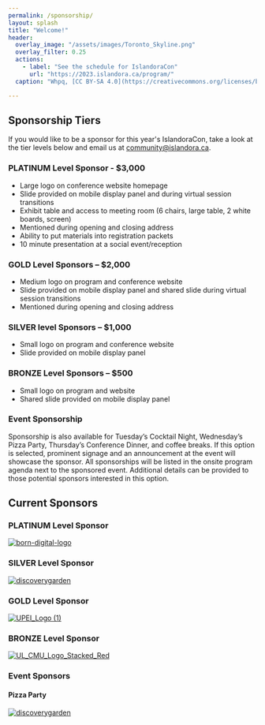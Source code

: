 ```yaml
---
permalink: /sponsorship/
layout: splash
title: "Welcome!"
header:
  overlay_image: "/assets/images/Toronto_Skyline.png"
  overlay_filter: 0.25
  actions:
    - label: "See the schedule for IslandoraCon" 
      url: "https://2023.islandora.ca/program/"
  caption: "Whpq, [CC BY-SA 4.0](https://creativecommons.org/licenses/by-sa/4.0), via Wikimedia Commons"

---
```


## Sponsorship Tiers
If you would like to be a sponsor for this year's IslandoraCon, take a look at the tier levels below and email us at [community@islandora.ca](mailto:community@islandora.ca).

### PLATINUM Level Sponsor - $3,000
* Large logo on conference website homepage
* Slide provided on mobile display panel and during virtual session transitions
* Exhibit table and access to meeting room (6 chairs, large table, 2 white boards, screen)
* Mentioned during opening and closing address
* Ability to put materials into registration packets
* 10 minute presentation at a social event/reception
 
### GOLD  Level Sponsors – $2,000 
* Medium logo on program and conference website
* Slide provided on mobile display panel and shared slide during virtual session transitions
* Mentioned during opening and closing address
 
### SILVER level Sponsors – $1,000 
* Small logo on program and conference website
* Slide provided on mobile display panel  
 
### BRONZE Level Sponsors – $500
* Small logo on program and website
* Shared slide provided on mobile display panel
 
### Event Sponsorship
Sponsorship is also available for Tuesday’s Cocktail Night, Wednesday’s Pizza Party, Thursday’s Conference Dinner, and coffee breaks. If this option is selected, prominent signage and an announcement at the event will showcase the sponsor. All sponsorships will be listed in the onsite program agenda next to the sponsored event. Additional details can be provided to those potential sponsors interested in this option.

## Current Sponsors
### PLATINUM Level Sponsor
[![born-digital-logo](https://github.com/islandora-community/IslandoraCon2023/assets/122306010/49186989-b90f-473e-aa97-cd6be0fc8d3c)](https://www.born-digital.com/)

### SILVER Level Sponsor
[![discoverygarden](https://github.com/islandora-community/IslandoraCon2023/assets/122306010/53db860a-b8b7-4288-8022-775d6faa08ba)](https://www.discoverygarden.ca/)

### GOLD Level Sponsor
[![UPEI_Logo (1)](https://github.com/islandora-community/IslandoraCon2023/assets/122306010/c368e935-654b-44e0-bd52-84c2b3289e67)](https://www.upei.ca/)


### BRONZE Level Sponsor
[![UL_CMU_Logo_Stacked_Red](https://github.com/islandora-community/IslandoraCon2023/assets/122306010/dfe32cea-6c3d-42db-9023-f50796b7979f)](https://www.cmu.edu/)

### Event Sponsors
#### Pizza Party
[![discoverygarden](https://github.com/islandora-community/IslandoraCon2023/assets/122306010/53db860a-b8b7-4288-8022-775d6faa08ba)](https://www.discoverygarden.ca/)
